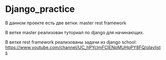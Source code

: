 ﻿# Django_practice

В данном проекте есть две ветки:
	master
	rest framework


В ветке master реализован туториал по django для начинающих.

В ветке rest framework реализованы задачи из django school: https://www.youtube.com/channel/UC_hPYclmFCIENpMUHpPY8FQ/playlists